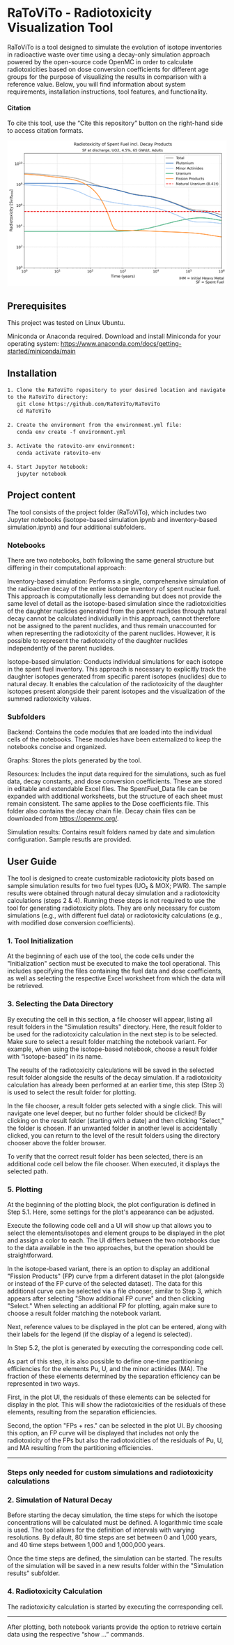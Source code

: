 # RaToViTo - Radiotoxicity Visualization Tool
RaToViTo is a tool designed to simulate the evolution of isotope inventories in radioactive waste over time using a decay-only simulation approach powered by the open-source code OpenMC in order to calculate radiotoxicities based on dose conversion coefficients for different age groups for the purpose of visualizing the results in comparison with a reference value. Below, you will find information about system requirements, installation instructions, tool features, and functionality.

#### Citation

To cite this tool, use the “Cite this repository” button on the right-hand side to access citation formats.


![no image found](Graphs/example_graph.png)


## Prerequisites

This project was tested on Linux Ubuntu.

Miniconda or Anaconda required. Download and install Miniconda for your operating system: https://www.anaconda.com/docs/getting-started/miniconda/main

## Installation

    1. Clone the RaToViTo repository to your desired location and navigate to the RaToViTo directory:
       git clone https://github.com/RaToViTo/RaToViTo
       cd RaToViTo

    2. Create the environment from the environment.yml file:
       conda env create -f environment.yml

    3. Activate the ratovito-env environment:
       conda activate ratovito-env

    4. Start Jupyter Notebook:
       jupyter notebook


## Project content

The tool consists of the project folder (RaToViTo), which includes two Jupyter notebooks (isotope-based simulation.ipynb and inventory-based simulation.ipynb) and four additional subfolders.

### Notebooks

There are two notebooks, both following the same general structure but differing in their computational approach:

Inventory-based simulation: Performs a single, comprehensive simulation of the radioactive decay of the entire isotope inventory of spent nuclear fuel. This approach is computationally less demanding but does not provide the same level of detail as the isotope-based simulation since the radiotoxicities of the daughter nuclides generated from the parent nuclides through natural decay cannot be calculated individually in this approach, cannot therefore not be assigned to the parent nuclides, and thus remain unaccounted for when representing the radiotoxicity of the parent nuclides. However, it is possible to represent the radiotoxicity of the daughter nuclides independently of the parent nuclides.

Isotope-based simulation: Conducts individual simulations for each isotope in the spent fuel inventory. This approach is necessary to explicitly track the daughter isotopes generated from specific parent isotopes (nuclides) due to natural decay. It enables the calculation of the radiotoxicity of the daughter isotopes present alongside their parent isotopes and the visualization of the summed radiotoxicity values.


### Subfolders

Backend: Contains the code modules that are loaded into the individual cells of the notebooks. These modules have been externalized to keep the notebooks concise and organized.

Graphs: Stores the plots generated by the tool.

Resources: Includes the input data required for the simulations, such as fuel data, decay constants, and dose conversion coefficients. These are stored in editable and extendable Excel files. The SpentFuel_Data file can be expanded with additional worksheets, but the structure of each sheet must remain consistent. The same applies to the Dose coefficients file. This folder also contains the decay chain file. Decay chain files can be downloaded from https://openmc.org/.

Simulation results: Contains result folders named by date and simulation configuration. Sample resutls are provided.

## User Guide

The tool is designed to create customizable radiotoxicity plots based on sample simulation results for two fuel types (UO₂ & MOX; PWR). The sample results were obtained through natural decay simulation and a radiotoxicity calculations (steps 2 & 4). Running these steps is not required to use the tool for generating radiotoxicity plots. They are only necessary for custom simulations (e.g., with different fuel data) or radiotoxicity calculations (e.g., with modified dose conversion coefficients).

### 1. Tool Initialization

At the beginning of each use of the tool, the code cells under the "Initialization" section must be executed to make the tool operational. This includes specifying the files containing the fuel data and dose coefficients, as well as selecting the respective Excel worksheet from which the data will be retrieved.

### 3. Selecting the Data Directory

By executing the cell in this section, a file chooser will appear, listing all result folders in the "Simulation results" directory. Here, the result folder to be used for the radiotoxicity calculation in the next step is to be selected. Make sure to select a result folder matching the notebook variant. For example, when using the isotope-based notebook, choose a result folder with “isotope-based” in its name.

The results of the radiotoxicity calculations will be saved in the selected result folder alongside the results of the decay simulation. If a radiotoxicity calculation has already been performed at an earlier time, this step (Step 3) is used to select the result folder for plotting.

In the file chooser, a result folder gets selected with a single click. This will navigate one level deeper, but no further folder should be clicked! By clicking on the result folder (starting with a date) and then clicking "Select," the folder is chosen. If an unwanted folder in another level is accidentally clicked, you can return to the level of the result folders using the directory chooser above the folder browser.

To verify that the correct result folder has been selected, there is an additional code cell below the file chooser. When executed, it displays the selected path.

### 5. Plotting

At the beginning of the plotting block, the plot configuration is defined in Step 5.1. Here, some settings for the plot's appearance can be adjusted.

Execute the following code cell and a UI will show up that allows you to select the elements/isotopes and element groups to be displayed in the plot and assign a color to each. The UI differs between the two notebooks due to the data available in the two approaches, but the operation should be straightforward.

In the isotope-based variant, there is an option to display an additional "Fission Products" (FP) curve frpm a dirferent dataset in the plot (alongside or instead of the FP curve of the selected dataset). The data for this additional curve can be selected via a file chooser, similar to Step 3, which appears after selecting "Show additional FP curve" and then clicking "Select." When selecting an additional FP for plotting, again make sure to choose a result folder matching the notebook variant.

Next, reference values to be displayed in the plot can be entered, along with their labels for the legend (if the display of a legend is selected).

In Step 5.2, the plot is generated by executing the corresponding code cell.

As part of this step, it is also possible to define one-time partitioning efficiencies for the elements Pu, U, and the minor actinides (MA). The fraction of these elements determined by the separation efficiency can be represented in two ways.

First, in the plot UI, the residuals of these elements can be selected for display in the plot. This will show the radiotoxicities of the residuals of these elements, resulting from the separation efficiencies.

Second, the option "FPs + res." can be selected in the plot UI. By choosing this option, an FP curve will be displayed that includes not only the radiotoxicity of the FPs but also the radiotoxicities of the residuals of Pu, U, and MA resulting from the partitioning efficiencies.

---

### Steps only needed for custom simulations and radiotoxicity calculations

### 2. Simulation of Natural Decay

Before starting the decay simulation, the time steps for which the isotope concentrations will be calculated must be defined. A logarithmic time scale is used. The tool allows for the definition of intervals with varying resolutions. By default, 80 time steps are set between 0 and 1,000 years, and 40 time steps between 1,000 and 1,000,000 years.

Once the time steps are defined, the simulation can be started. The results of the simulation will be saved in a new results folder within the "Simulation results" subfolder.

### 4. Radiotoxicity Calculation

The radiotoxicity calculation is started by executing the corresponding cell.

---

After plotting, both notebook variants provide the option to retrieve certain data using the respective “show …” commands.
